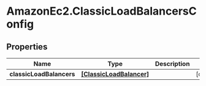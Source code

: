 # AmazonEc2.ClassicLoadBalancersConfig

## Properties

Name | Type | Description | Notes
------------ | ------------- | ------------- | -------------
**classicLoadBalancers** | [**[ClassicLoadBalancer]**](ClassicLoadBalancer.md) |  | [optional] 


